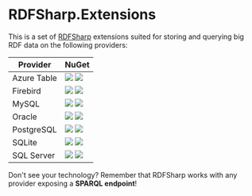 # RDFSharp.Extensions

This is a set of <a href="https://github.com/mdesalvo/RDFSharp">RDFSharp</a> extensions suited for storing and querying big RDF data on the following providers: 

|Provider|NuGet|
|------|-----|
|Azure Table|<a href="https://github.com/mdesalvo/RDFSharp.Extensions/releases"><img src="https://img.shields.io/nuget/v/RDFSharp.Extensions.AzureTable?style=flat-square&color=abcdef&logo=nuget&label=version"/></a> <a href="https://www.nuget.org/packages/RDFSharp.Extensions.AzureTable"><img src="https://img.shields.io/nuget/dt/RDFSharp.Extensions.AzureTable?style=flat-square&color=abcdef&logo=nuget"/></a>|
|Firebird|<a href="https://github.com/mdesalvo/RDFSharp.Extensions/releases"><img src="https://img.shields.io/nuget/v/RDFSharp.Extensions.Firebird?style=flat-square&color=abcdef&logo=nuget&label=version"/></a> <a href="https://www.nuget.org/packages/RDFSharp.Extensions.Firebird"><img src="https://img.shields.io/nuget/dt/RDFSharp.Extensions.Firebird?style=flat-square&color=abcdef&logo=nuget"/></a>|
|MySQL|<a href="https://github.com/mdesalvo/RDFSharp.Extensions/releases"><img src="https://img.shields.io/nuget/v/RDFSharp.Extensions.MySQL?style=flat-square&color=abcdef&logo=nuget&label=version"/></a> <a href="https://www.nuget.org/packages/RDFSharp.Extensions.MySQL"><img src="https://img.shields.io/nuget/dt/RDFSharp.Extensions.MySQL?style=flat-square&color=abcdef&logo=nuget"/></a>
|Oracle|<a href="https://github.com/mdesalvo/RDFSharp.Extensions/releases"><img src="https://img.shields.io/nuget/v/RDFSharp.Extensions.Oracle?style=flat-square&color=abcdef&logo=nuget&label=version"/></a> <a href="https://www.nuget.org/packages/RDFSharp.Extensions.Oracle"><img src="https://img.shields.io/nuget/dt/RDFSharp.Extensions.Oracle?style=flat-square&color=abcdef&logo=nuget"/></a>|
|PostgreSQL|<a href="https://github.com/mdesalvo/RDFSharp.Extensions/releases"><img src="https://img.shields.io/nuget/v/RDFSharp.Extensions.PostgreSQL?style=flat-square&color=abcdef&logo=nuget&label=version"/></a> <a href="https://www.nuget.org/packages/RDFSharp.Extensions.PostgreSQL"><img src="https://img.shields.io/nuget/dt/RDFSharp.Extensions.PostgreSQL?style=flat-square&color=abcdef&logo=nuget"/></a>|
|SQLite|<a href="https://github.com/mdesalvo/RDFSharp.Extensions/releases"><img src="https://img.shields.io/nuget/v/RDFSharp.Extensions.SQLite?style=flat-square&color=abcdef&logo=nuget&label=version"/></a> <a href="https://www.nuget.org/packages/RDFSharp.Extensions.SQLite"><img src="https://img.shields.io/nuget/dt/RDFSharp.Extensions.SQLite?style=flat-square&color=abcdef&logo=nuget"/></a>|
|SQL Server|<a href="https://github.com/mdesalvo/RDFSharp.Extensions/releases"><img src="https://img.shields.io/nuget/v/RDFSharp.Extensions.SQLServer?style=flat-square&color=abcdef&logo=nuget&label=version"/></a> <a href="https://www.nuget.org/packages/RDFSharp.Extensions.SQLServer"><img src="https://img.shields.io/nuget/dt/RDFSharp.Extensions.SQLServer?style=flat-square&color=abcdef&logo=nuget"/></a>|

Don't see your technology? Remember that RDFSharp works with any provider exposing a **SPARQL endpoint**!
